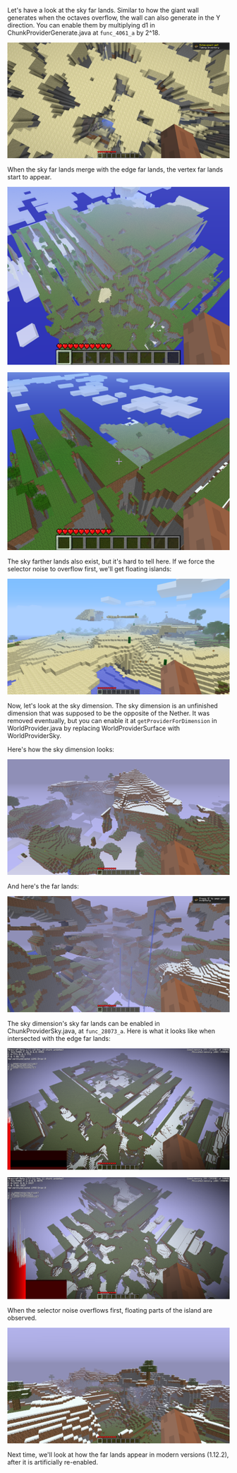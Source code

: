Let's have a look at the sky far lands. Similar to how the giant wall generates when the octaves overflow, the wall can also generate in the Y direction. You can enable them by multiplying d1 in ChunkProviderGenerate.java at `func_4061_a` by 2^18.

![SkyFarLands](https://raw.githubusercontent.com/ThisTestUser/FarLandsChronicles/master/assets/Ch1/SkyFarLands.png)

When the sky far lands merge with the edge far lands, the vertex far lands start to appear.

![VertexFarLands](https://raw.githubusercontent.com/ThisTestUser/FarLandsChronicles/master/assets/Ch1/VertexFarLands.png)

![VertexFarLands1](https://raw.githubusercontent.com/ThisTestUser/FarLandsChronicles/master/assets/Ch1/VertexFarLands1.png)

The sky farther lands also exist, but it's hard to tell here. If we force the selector noise to overflow first, we'll get floating islands:

![Floating](https://raw.githubusercontent.com/ThisTestUser/FarLandsChronicles/master/assets/Ch1/Floating.png)

Now, let's look at the sky dimension. The sky dimension is an unfinished dimension that was supposed to be the opposite of the Nether. It was removed eventually, but you can enable it at `getProviderForDimension` in WorldProvider.java by replacing WorldProviderSurface with WorldProviderSky.

Here's how the sky dimension looks:

![SkyDimension](https://raw.githubusercontent.com/ThisTestUser/FarLandsChronicles/master/assets/Ch1/SkyDimension.png)

And here's the far lands:

![SkyDimFarLands](https://raw.githubusercontent.com/ThisTestUser/FarLandsChronicles/master/assets/Ch1/SkyDimFarLands.png)

The sky dimension's sky far lands can be enabled in ChunkProviderSky.java, at `func_28073_a`. Here is what it looks like when intersected with the edge far lands:

 ![VertexSkyFarLands](https://raw.githubusercontent.com/ThisTestUser/FarLandsChronicles/master/assets/Ch1/VertexSkyFarLands.png)
 
 ![VertexSkyFarLands1](https://raw.githubusercontent.com/ThisTestUser/FarLandsChronicles/master/assets/Ch1/VertexSkyFarLands1.png)
 
 When the selector noise overflows first, floating parts of the island are observed.
 
 ![FloatingSky](https://raw.githubusercontent.com/ThisTestUser/FarLandsChronicles/master/assets/Ch1/FloatingSky.png)
 
 Next time, we'll look at how the far lands appear in modern versions (1.12.2), after it is artificially re-enabled.